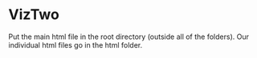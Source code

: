 # VizTwo

Put the main html file in the root directory (outside all of the folders). Our individual html files go in the html folder.

